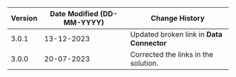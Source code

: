| **Version** | **Date Modified (DD-MM-YYYY)** | **Change History**                         |
|-------------|--------------------------------|--------------------------------------------|
| 3.0.1       | 13-12-2023                     | Updated  broken link in **Data Connector** |                                   
| 3.0.0       | 20-07-2023                     | Corrected the links in the solution.       | 
